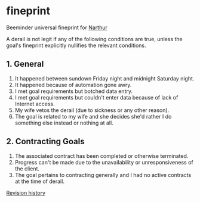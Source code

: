 # fineprint
Beeminder universal fineprint for [Narthur](https://www.beeminder.com/narthur)

A derail is not legit if any of the following conditions are true, unless the goal's fineprint explicitly nullifies the relevant conditions.

## 1. General

1. It happened between sundown Friday night and midnight Saturday night.
2. It happened because of automation gone awry.
3. I met goal requirements but botched data entry.
4. I met goal requirements but couldn't enter data because of lack of Internet access.
5. My wife vetos the derail (due to sickness or any other reason).
6. The goal is related to my wife and she decides she'd rather I do something else instead or nothing at all.

## 2. Contracting Goals

1. The associated contract has been completed or otherwise terminated.
2. Progress can't be made due to the unavailability or unresponsiveness of the client.
3. The goal pertains to contracting generally and I had no active contracts at the time of derail.

[Revision history](https://github.com/narthur/fineprint/commits/master)
